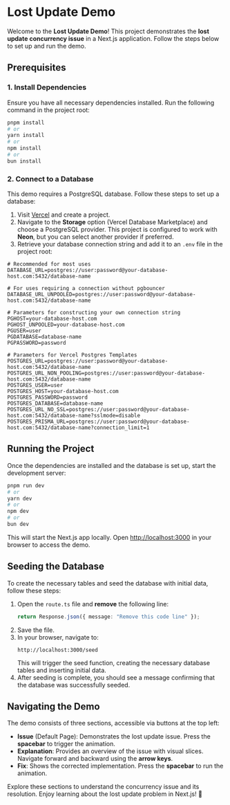 # Lost Update Demo

Welcome to the **Lost Update Demo**! This project demonstrates the **lost update concurrency issue** in a Next.js application. Follow the steps below to set up and run the demo.

## Prerequisites

### 1. Install Dependencies

Ensure you have all necessary dependencies installed. Run the following command in the project root:

```bash
pnpm install
# or
yarn install
# or
npm install
# or
bun install
```

### 2. Connect to a Database

This demo requires a PostgreSQL database. Follow these steps to set up a database:

1. Visit [Vercel](https://vercel.com/) and create a project.
2. Navigate to the **Storage** option (Vercel Database Marketplace) and choose a PostgreSQL provider. This project is configured to work with **Neon**, but you can select another provider if preferred.
3. Retrieve your database connection string and add it to an `.env` file in the project root:

```env
# Recommended for most uses
DATABASE_URL=postgres://user:password@your-database-host.com:5432/database-name

# For uses requiring a connection without pgbouncer
DATABASE_URL_UNPOOLED=postgres://user:password@your-database-host.com:5432/database-name

# Parameters for constructing your own connection string
PGHOST=your-database-host.com
PGHOST_UNPOOLED=your-database-host.com
PGUSER=user
PGDATABASE=database-name
PGPASSWORD=password

# Parameters for Vercel Postgres Templates
POSTGRES_URL=postgres://user:password@your-database-host.com:5432/database-name
POSTGRES_URL_NON_POOLING=postgres://user:password@your-database-host.com:5432/database-name
POSTGRES_USER=user
POSTGRES_HOST=your-database-host.com
POSTGRES_PASSWORD=password
POSTGRES_DATABASE=database-name
POSTGRES_URL_NO_SSL=postgres://user:password@your-database-host.com:5432/database-name?sslmode=disable
POSTGRES_PRISMA_URL=postgres://user:password@your-database-host.com:5432/database-name?connection_limit=1
```

## Running the Project

Once the dependencies are installed and the database is set up, start the development server:

```bash
pnpm run dev
# or
yarn dev
# or
npm dev
# or
bun dev
```

This will start the Next.js app locally. Open [http://localhost:3000](http://localhost:3000) in your browser to access the demo.

## Seeding the Database

To create the necessary tables and seed the database with initial data, follow these steps:

1. Open the `route.ts` file and **remove** the following line:
   ```ts
   return Response.json({ message: "Remove this code line" });
   ```
2. Save the file.
3. In your browser, navigate to:
   ```
   http://localhost:3000/seed
   ```
   This will trigger the seed function, creating the necessary database tables and inserting initial data.
4. After seeding is complete, you should see a message confirming that the database was successfully seeded.

## Navigating the Demo

The demo consists of three sections, accessible via buttons at the top left:

- **Issue** (Default Page): Demonstrates the lost update issue. Press the **spacebar** to trigger the animation.
- **Explanation**: Provides an overview of the issue with visual slices. Navigate forward and backward using the **arrow keys**.
- **Fix**: Shows the corrected implementation. Press the **spacebar** to run the animation.

Explore these sections to understand the concurrency issue and its resolution. Enjoy learning about the lost update problem in Next.js! 🚀

